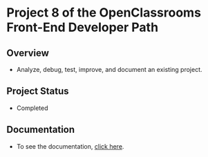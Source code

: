 # Project 8 of the OpenClassrooms Front-End Developer Path

## Overview
 - Analyze, debug, test, improve, and document an existing project.

## Project Status
 - Completed

## Documentation
 - To see the documentation, [click here](https://todo-wiki.gitbook.io/todo-wiki/).



